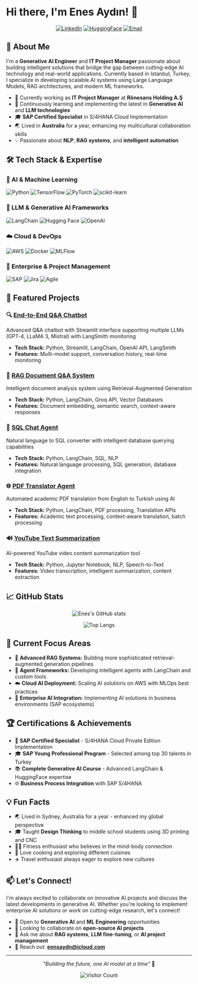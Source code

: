 # Hi there, I'm Enes Aydın! 👋

<div align="center">
  
[![LinkedIn](https://img.shields.io/badge/LinkedIn-0077B5?style=for-the-badge&logo=linkedin&logoColor=white)](https://www.linkedin.com/in/enesaydin00)
[![HuggingFace](https://img.shields.io/badge/🤗%20HuggingFace-FFD21E?style=for-the-badge&logoColor=black)](https://www.huggingface.co/enesaydin)
[![Email](https://img.shields.io/badge/Email-D14836?style=for-the-badge&logo=gmail&logoColor=white)](mailto:eensaydn@icloud.com)

</div>

## 🚀 About Me

I'm a **Generative AI Engineer** and **IT Project Manager** passionate about building intelligent solutions that bridge the gap between cutting-edge AI technology and real-world applications. Currently based in Istanbul, Turkey, I specialize in developing scalable AI systems using Large Language Models, RAG architectures, and modern ML frameworks.

- 🔭 Currently working as **IT Project Manager** at **Rönesans Holding A.Ş**
- 🌱 Continuously learning and implementing the latest in **Generative AI** and **LLM technologies**
- 🎓 **SAP Certified Specialist** in S/4HANA Cloud Implementation
- 🌏 Lived in **Australia** for a year, enhancing my multicultural collaboration skills
- 💡 Passionate about **NLP**, **RAG systems**, and **intelligent automation**

## 🛠️ Tech Stack & Expertise

### 🤖 AI & Machine Learning
![Python](https://img.shields.io/badge/python-3670A0?style=for-the-badge&logo=python&logoColor=ffdd54)
![TensorFlow](https://img.shields.io/badge/TensorFlow-%23FF6F00.svg?style=for-the-badge&logo=TensorFlow&logoColor=white)
![PyTorch](https://img.shields.io/badge/PyTorch-%23EE4C2C.svg?style=for-the-badge&logo=PyTorch&logoColor=white)
![scikit-learn](https://img.shields.io/badge/scikit--learn-%23F7931E.svg?style=for-the-badge&logo=scikit-learn&logoColor=white)

### 🔗 LLM & Generative AI Frameworks
![LangChain](https://img.shields.io/badge/🦜%20LangChain-2D2D2D?style=for-the-badge)
![Hugging Face](https://img.shields.io/badge/🤗%20Hugging%20Face-FFD21E?style=for-the-badge&logoColor=black)
![OpenAI](https://img.shields.io/badge/OpenAI-412991?style=for-the-badge&logo=openai&logoColor=white)

### ☁️ Cloud & DevOps
![AWS](https://img.shields.io/badge/AWS-%23FF9900.svg?style=for-the-badge&logo=amazon-aws&logoColor=white)
![Docker](https://img.shields.io/badge/docker-%230db7ed.svg?style=for-the-badge&logo=docker&logoColor=white)
![MLFlow](https://img.shields.io/badge/MLFlow-0194E2?style=for-the-badge&logo=mlflow&logoColor=white)

### 💼 Enterprise & Project Management
![SAP](https://img.shields.io/badge/SAP-0FAAFF?style=for-the-badge&logo=sap&logoColor=white)
![Jira](https://img.shields.io/badge/jira-%230A0FFF.svg?style=for-the-badge&logo=jira&logoColor=white)
![Agile](https://img.shields.io/badge/Agile-239120?style=for-the-badge&logo=agile&logoColor=white)

## 🌟 Featured Projects

### 🔍 [End-to-End Q&A Chatbot](https://github.com/eensaydn/end2end-QA-Chatbot-Project)
Advanced Q&A chatbot with Streamlit interface supporting multiple LLMs (GPT-4, LLaMA 3, Mistral) with LangSmith monitoring
- **Tech Stack:** Python, Streamlit, LangChain, OpenAI API, LangSmith
- **Features:** Multi-model support, conversation history, real-time monitoring

### 📄 [RAG Document Q&A System](https://github.com/eensaydn/RAG-document-Q-A)
Intelligent document analysis system using Retrieval-Augmented Generation
- **Tech Stack:** Python, LangChain, Groq API, Vector Databases
- **Features:** Document embedding, semantic search, context-aware responses

### 🔧 [SQL Chat Agent](https://github.com/eensaydn/SQL-chat-agent)
Natural language to SQL converter with intelligent database querying capabilities
- **Tech Stack:** Python, LangChain, SQL, NLP
- **Features:** Natural language processing, SQL generation, database integration

### 🌐 [PDF Translator Agent](https://github.com/eensaydn/pdf-translater-agent)
Automated academic PDF translation from English to Turkish using AI
- **Tech Stack:** Python, LangChain, PDF processing, Translation APIs
- **Features:** Academic text processing, context-aware translation, batch processing

### 🔊 [YouTube Text Summarization](https://github.com/eensaydn/Youtube_Text_Summarization)
AI-powered YouTube video content summarization tool
- **Tech Stack:** Python, Jupyter Notebook, NLP, Speech-to-Text
- **Features:** Video transcription, intelligent summarization, content extraction

## 📈 GitHub Stats

<div align="center">
  
![Enes's GitHub stats](https://github-readme-stats.vercel.app/api?username=eensaydn&show_icons=true&theme=tokyonight)

![Top Langs](https://github-readme-stats.vercel.app/api/top-langs/?username=eensaydn&layout=compact&theme=tokyonight)

</div>

## 🎯 Current Focus Areas

- 🧠 **Advanced RAG Systems:** Building more sophisticated retrieval-augmented generation pipelines
- 🤖 **Agent Frameworks:** Developing intelligent agents with LangChain and custom tools
- ☁️ **Cloud AI Deployment:** Scaling AI solutions on AWS with MLOps best practices
- 🏢 **Enterprise AI Integration:** Implementing AI solutions in business environments (SAP ecosystems)

## 🏆 Certifications & Achievements

- 🥇 **SAP Certified Specialist** - S/4HANA Cloud Private Edition Implementation
- 🎓 **SAP Young Professional Program** - Selected among top 30 talents in Turkey
- 📚 **Complete Generative AI Course** - Advanced LangChain & HuggingFace expertise
- 🌐 **Business Process Integration** with SAP S/4HANA

## 💡 Fun Facts

- 🌏 Lived in Sydney, Australia for a year - enhanced my global perspective
- 🎓 Taught **Design Thinking** to middle school students using 3D printing and CNC
- 🏋️‍♂️ Fitness enthusiast who believes in the mind-body connection
- 🍳 Love cooking and exploring different cuisines
- ✈️ Travel enthusiast always eager to explore new cultures

## 📫 Let's Connect!

I'm always excited to collaborate on innovative AI projects and discuss the latest developments in generative AI. Whether you're looking to implement enterprise AI solutions or work on cutting-edge research, let's connect!

- 💼 Open to **Generative AI** and **ML Engineering** opportunities
- 🤝 Looking to collaborate on **open-source AI projects**
- 💭 Ask me about **RAG systems**, **LLM fine-tuning**, or **AI project management**
- 📧 Reach out: **eensaydn@icloud.com**

---

<div align="center">
  
*"Building the future, one AI model at a time"* 🚀

![Visitor Count](https://komarev.com/ghpvc/?username=eensaydn&color=blue)

</div>
